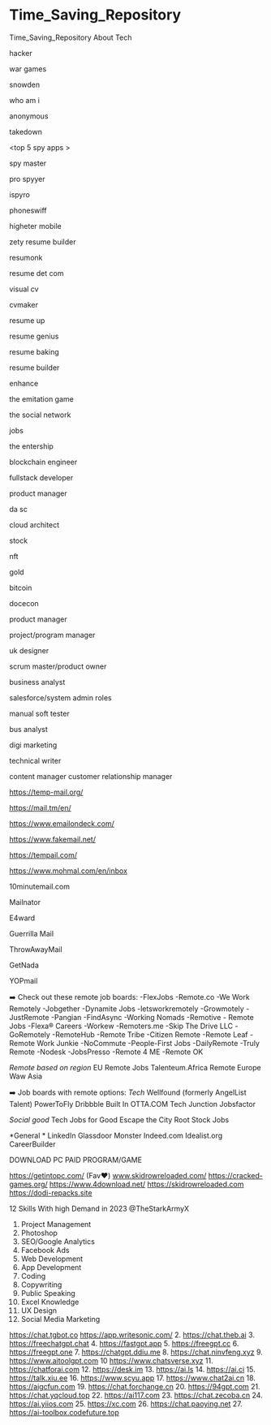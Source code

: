 # Time_Saving_Repository
Time_Saving_Repository About Tech

<best hacking movies for hacker>

hacker

war games

snowden

who am i

anonymous

takedown


<top 5 spy apps >

spy master

pro spyyer

ispyro

phoneswiff

higheter mobile

<Best sites to review your resume>

zety resume builder

resumonk

resume det com

visual cv

cvmaker

resume up

resume genius

resume baking

resume builder

enhance

<movies for programmers>

the emitation game

the social network

jobs

the entership

<highest pays tech jobs>

blockchain engineer

fullstack developer

product manager

da sc

cloud architect

<invest money>

stock

nft

gold

bitcoin

docecon

<roles that dont need codes>

product manager

project/program manager

uk designer

scrum master/product owner

business analyst

salesforce/system admin roles

manual soft tester

bus analyst

digi marketing 

technical writer

content manager customer relationship manager

<Temp Mails>

https://temp-mail.org/

https://mail.tm/en/

https://www.emailondeck.com/

https://www.fakemail.net/

https://tempail.com/

https://www.mohmal.com/en/inbox

10minutemail.com

Mailnator

E4ward

Guerrilla Mail

ThrowAwayMail

GetNada

YOPmail

➡️ Check out these remote job boards:
-FlexJobs
-Remote.co
-We Work Remotely
-Jobgether
-Dynamite Jobs
-letsworkremotely
-Growmotely
-JustRemote
-Pangian
-FindAsync
-Working Nomads
-Remotive - Remote Jobs
-Flexa® Careers
-Workew
-Remoters.me
-Skip The Drive LLC
-GoRemotely
-RemoteHub
-Remote Tribe
-Citizen Remote
-Remote Leaf
-Remote Work Junkie
-NoCommute
-People-First Jobs
-DailyRemote
-Truly Remote
-Nodesk
-JobsPresso
-Remote 4 ME
-Remote OK

*Remote based on region*
EU Remote Jobs
Talenteum.Africa
Remote Europe
Waw Asia

➡️ Job boards with remote options:
*Tech*
Wellfound (formerly AngelList Talent)
PowerToFly
Dribbble
Built In
OTTA.COM
Tech Junction
Jobsfactor

*Social good*
Tech Jobs for Good
Escape the City
Root Stock Jobs

*General *
LinkedIn
Glassdoor
Monster
Indeed.com
Idealist.org
CareerBuilder

DOWNLOAD PC PAID PROGRAM/GAME 

https://getintopc.com/ (Fav❤️)
www.skidrowreloaded.com/
https://cracked-games.org/
https://www.4download.net/
https://skidrowreloaded.com
https://dodi-repacks.site

12 Skills With high Demand in 2023
@TheStarkArmyX

1. Project Management
2. Photoshop
3. SEO/Google Analytics
4. Facebook Ads
5. Web Development
6. App Development
7. Coding
8. Copywriting
9. Public Speaking
10. Excel Knowledge
11. UX Design
12. Social Media Marketing
  
 https://chat.tgbot.co
  https://app.writesonic.com/
2. https://chat.theb.ai
3. https://freechatgpt.chat
4. https://fastgpt.app
5. https://freegpt.cc
6. https://freegpt.one
7. https://chatgpt.ddiu.me
8. https://chat.ninvfeng.xyz
9. https://www.aitoolgpt.com
10 https://www.chatsverse.xyz
11. https://chatforai.com
12. https://desk.im
13. https://ai.ls
14. https://ai.ci
15. https://talk.xiu.ee
16. https://www.scyu.app
17. https://www.chat2ai.cn
18. https://aigcfun.com
19. https://chat.forchange.cn
20. https://94gpt.com
21. https://chat.yqcloud.top
22. https://ai117.com
23. https://chat.zecoba.cn
24. https://ai.yiios.com
25. https://xc.com
26. https://chat.paoying.net
27. https://ai-toolbox.codefuture.top

